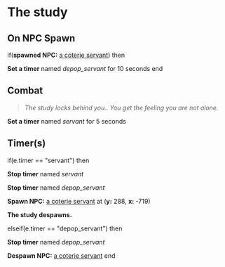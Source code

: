 # The study
## On NPC Spawn

if(**spawned NPC:**  [a coterie servant](/npc/160097)) then


**Set a timer** named *depop_servant* for 10 seconds
end

## Combat

>*The study locks behind you.. You get the feeling you are not alone.*

**Set a timer** named *servant* for 5 seconds
## Timer(s)

if(e.timer == "servant") then


**Stop timer** named *servant*


**Stop timer** named *depop_servant*


**Spawn NPC:**  [a coterie servant](/npc/160097) at (**y:** 288, **x:** -719)


**The study despawns.**

elseif(e.timer == "depop_servant") then


**Stop timer** named *depop_servant*


**Despawn NPC:**  [a coterie servant](/npc/160097)
end
